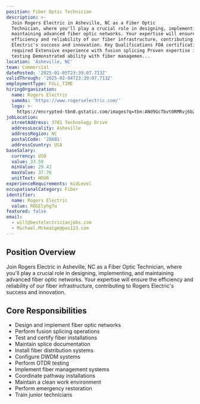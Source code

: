 ```yaml
---
position: Fiber Optic Technician
description: >-
  Join Rogers Electric in Asheville, NC as a Fiber Optic
  Technician, where you'll play a crucial role in designing, implementing, and
  maintaining advanced fiber optic networks. Your expertise will ensure the
  efficiency and reliability of our fiber infrastructure, contributing to Rogers
  Electric's success and innovation. Key Qualifications FOA certification
  required Extensive experience with fusion splicing Proven expertise in OTDR
  testing Demonstrated ability with fiber managemen...
location: 'Asheville, NC'
team: Commercial
datePosted: '2025-01-05T23:39:07.713Z'
validThrough: '2025-02-04T23:39:07.713Z'
employmentType: FULL_TIME
hiringOrganization:
  name: Rogers Electric
  sameAs: 'https://www.rogerselectric.com/'
  logo: >-
    https://encrypted-tbn0.gstatic.com/images?q=tbn:ANd9GcTbvt0RMRvj6bZdL81Q6HJeRVl_qflQIGgp9w&s
jobLocation:
  streetAddress: 3781 Technology Drive
  addressLocality: Asheville
  addressRegion: NC
  postalCode: '28801'
  addressCountry: USA
baseSalary:
  currency: USD
  value: 33.59
  minValue: 29.42
  maxValue: 37.76
  unitText: HOUR
experienceRequirements: midLevel
occupationalCategory: Fiber
identifier:
  name: Rogers Electric
  value: ROGElyhg7u
featured: false
email:
  - will@bestelectricianjobs.com
  - Michael.Mckeaige@pes123.com
---
```


## Position Overview

Join Rogers Electric in Asheville, NC as a Fiber Optic Technician, where you'll play a crucial role in designing, implementing, and maintaining advanced fiber optic networks. Your expertise will ensure the efficiency and reliability of our fiber infrastructure, contributing to Rogers Electric's success and innovation.


## Core Responsibilities

- Design and implement fiber optic networks
- Perform fusion splicing operations
- Test and certify fiber installations
- Maintain splice documentation
- Install fiber distribution systems
- Configure DWDM systems
- Perform OTDR testing
- Implement fiber management systems
- Coordinate pathway installations
- Maintain a clean work environment
- Perform emergency restoration
- Train junior technicians

